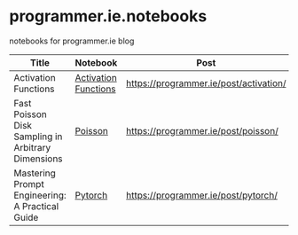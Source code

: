 # programmer.ie.notebooks
notebooks for programmer.ie blog

| Title | Notebook | Post |
| ----- | -------- | ---- |
| Activation Functions|[Activation Functions](/notebooks/activation.ipynb)| https://programmer.ie/post/activation/ |  
| Fast Poisson Disk Sampling in Arbitrary Dimensions |[Poisson](/notebooks/poisson.ipynb)  | https://programmer.ie/post/poisson/ | 
| Mastering Prompt Engineering: A Practical Guide |[Pytorch](/notebooks/pytorch_nn.ipynb)|https://programmer.ie/post/pytorch/ | 




